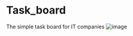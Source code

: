 # Task_board
The simple task board for IT companies
![image](https://user-images.githubusercontent.com/93948188/228484043-43ebb2d7-0ddf-4ff5-af88-4c55cfbdaff5.png)
